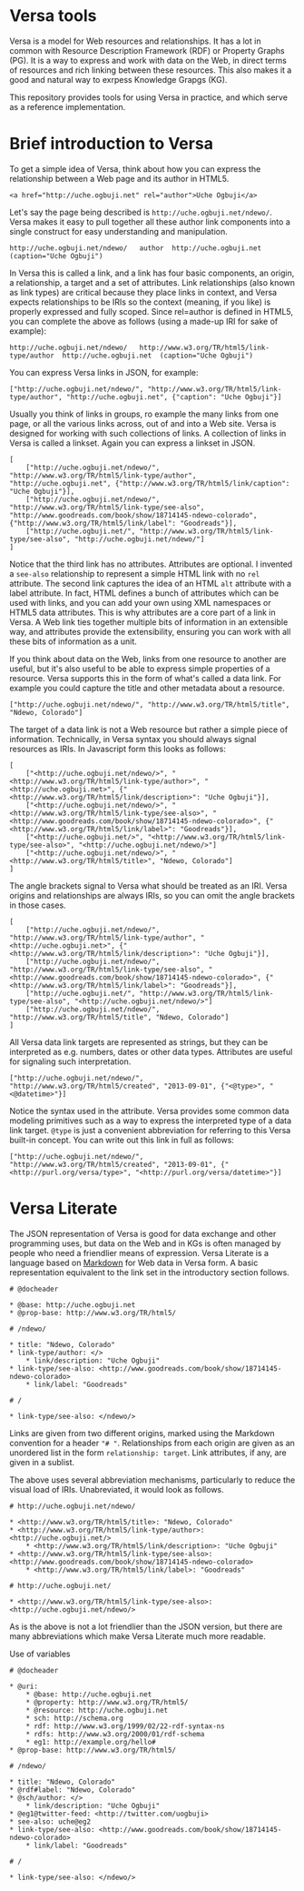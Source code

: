 # Versa tools

Versa is a model for Web resources and relationships. It has a lot in common
with Resource Description Framework (RDF) or Property Graphs (PG). It is
a way to express and work with data on the Web, in direct terms of resources
and rich linking between these resources. This also makes it a good and
natural way to exrpess Knowledge Grapgs (KG).

This repository provides tools for using Versa in practice, and which serve as
a reference implementation.

# Brief introduction to Versa

To get a simple idea of Versa, think about how you can express the relationship
between a Web page and its author in HTML5. 

    <a href="http://uche.ogbuji.net" rel="author">Uche Ogbuji</a>
    
Let's say the page being described is `http://uche.ogbuji.net/ndewo/`.
Versa makes it easy to pull together all these author link components into a single construct for easy understanding and manipulation.

    http://uche.ogbuji.net/ndewo/   author  http://uche.ogbuji.net  (caption="Uche Ogbuji")

In Versa this is called a link, and a link has four basic components, an
origin, a relationship, a target and a set of attributes. Link relationships
(also known as link types) are critical because they place links in context,
and Versa expects relationships to be IRIs so the context (meaning, if you like)
is properly expressed and fully scoped. Since rel=author is defined in HTML5,
you can complete the above as follows (using a made-up IRI for sake of example):

    http://uche.ogbuji.net/ndewo/   http://www.w3.org/TR/html5/link-type/author  http://uche.ogbuji.net  (caption="Uche Ogbuji")

You can express Versa links in JSON, for example:

    ["http://uche.ogbuji.net/ndewo/", "http://www.w3.org/TR/html5/link-type/author", "http://uche.ogbuji.net", {"caption": "Uche Ogbuji"}]

Usually you think of links in groups, ro example the many links from one page,
or all the various links across, out of and into a Web site. Versa is
designed for working with such collections of links. A collection of links
in Versa is called a linkset. Again you can express a linkset in JSON.

    [
        ["http://uche.ogbuji.net/ndewo/", "http://www.w3.org/TR/html5/link-type/author", "http://uche.ogbuji.net", {"http://www.w3.org/TR/html5/link/caption": "Uche Ogbuji"}],
        ["http://uche.ogbuji.net/ndewo/", "http://www.w3.org/TR/html5/link-type/see-also", "http://www.goodreads.com/book/show/18714145-ndewo-colorado", {"http://www.w3.org/TR/html5/link/label": "Goodreads"}],
        ["http://uche.ogbuji.net/", "http://www.w3.org/TR/html5/link-type/see-also", "http://uche.ogbuji.net/ndewo/"]
    ]

Notice that the third link has no attributes. Attributes are optional. I
invented a `see-also` relationship to represent a simple HTML link with no
`rel` attribute. The second link captures the idea of an HTML `alt`
attribute with a label attribute. In fact, HTML defines a bunch of
attributes which can be used with links, and you can add your own using XML
namespaces or HTML5 data attributes. This is why attributes are a core part
of a link in Versa. A Web link ties together multiple bits of information
in an extensible way, and attributes provide the extensibility, ensuring you
can work with all these bits of information as a unit.

If you think about data on the Web, links from one resource to another are
useful, but it's also useful to be able to express simple properties of a
resource. Versa supports this in the form of what's called a data link.
For example you could capture the title and other metadata about a resource.

    ["http://uche.ogbuji.net/ndewo/", "http://www.w3.org/TR/html5/title", "Ndewo, Colorado"]

The target of a data link is not a Web resource but rather a simple piece of
information. Technically, in Versa syntax you should always signal resources
as IRIs. In Javascript form this looks as follows:

    [
        ["<http://uche.ogbuji.net/ndewo/>", "<http://www.w3.org/TR/html5/link-type/author>", "<http://uche.ogbuji.net>", {"<http://www.w3.org/TR/html5/link/description>": "Uche Ogbuji"}],
        ["<http://uche.ogbuji.net/ndewo/>", "<http://www.w3.org/TR/html5/link-type/see-also>", "<http://www.goodreads.com/book/show/18714145-ndewo-colorado>", {"<http://www.w3.org/TR/html5/link/label>": "Goodreads"}],
        ["<http://uche.ogbuji.net/>", "<http://www.w3.org/TR/html5/link-type/see-also>", "<http://uche.ogbuji.net/ndewo/>"]
        ["<http://uche.ogbuji.net/ndewo/>", "<http://www.w3.org/TR/html5/title>", "Ndewo, Colorado"]
    ]

The angle brackets signal to Versa what should be treated as an IRI.
Versa origins and relationships are always IRIs, so you can omit the angle
brackets in those cases.

    [
        ["http://uche.ogbuji.net/ndewo/", "http://www.w3.org/TR/html5/link-type/author", "<http://uche.ogbuji.net>", {"<http://www.w3.org/TR/html5/link/description>": "Uche Ogbuji"}],
        ["http://uche.ogbuji.net/ndewo/", "http://www.w3.org/TR/html5/link-type/see-also", "<http://www.goodreads.com/book/show/18714145-ndewo-colorado>", {"<http://www.w3.org/TR/html5/link/label>": "Goodreads"}],
        ["http://uche.ogbuji.net/", "http://www.w3.org/TR/html5/link-type/see-also", "<http://uche.ogbuji.net/ndewo/>"]
        ["http://uche.ogbuji.net/ndewo/", "http://www.w3.org/TR/html5/title", "Ndewo, Colorado"]
    ]

All Versa data link targets are represented as strings, but they can be
interpreted as e.g. numbers, dates or other data types. Attributes are
useful for signaling such interpretation.

    ["http://uche.ogbuji.net/ndewo/", "http://www.w3.org/TR/html5/created", "2013-09-01", {"<@type>", "<@datetime>"}]

Notice the syntax used in the attribute. Versa provides some common data
modeling primitives such as a way to express the interpreted type of a data
link target. `@type` is just a convenient abbreviation for referring
to this Versa built-in concept. You can write out this link in full as follows:

    ["http://uche.ogbuji.net/ndewo/", "http://www.w3.org/TR/html5/created", "2013-09-01", {"<http://purl.org/versa/type>", "<http://purl.org/versa/datetime>"}]


# Versa Literate

The JSON representation of Versa is good for data exchange and other
programming uses, but data on the Web and in KGs is often managed by
people who need a friendlier means of expression. Versa Literate is a
language based on [Markdown](http://daringfireball.net/projects/markdown/) for Web data in Versa form.
A basic representation equivalent to the link set in the introductory section follows.

    # @docheader
    
    * @base: http://uche.ogbuji.net
    * @prop-base: http://www.w3.org/TR/html5/
    
    # /ndewo/
    
    * title: "Ndewo, Colorado"
    * link-type/author: </>
        * link/description: "Uche Ogbuji"
    * link-type/see-also: <http://www.goodreads.com/book/show/18714145-ndewo-colorado>
        * link/label: "Goodreads"
    
    # /
    
    * link-type/see-also: </ndewo/>

Links are given from two different origins, marked using the
Markdown convention for a header `"# "`. Relationships from
each origin are given as an unordered list in the form `relationship: target`.
Link attributes, if any, are given in a sublist.

The above uses several abbreviation mechanisms, particularly to reduce
the visual load of IRIs. Unabreviated, it would look as follows.

    # http://uche.ogbuji.net/ndewo/
    
    * <http://www.w3.org/TR/html5/title>: "Ndewo, Colorado"
    * <http://www.w3.org/TR/html5/link-type/author>: <http://uche.ogbuji.net/>
        * <http://www.w3.org/TR/html5/link/description>: "Uche Ogbuji"
    * <http://www.w3.org/TR/html5/link-type/see-also>: <http://www.goodreads.com/book/show/18714145-ndewo-colorado>
        * <http://www.w3.org/TR/html5/link/label>: "Goodreads"
    
    # http://uche.ogbuji.net/
    
    * <http://www.w3.org/TR/html5/link-type/see-also>: <http://uche.ogbuji.net/ndewo/>


As is the above is not a lot friendlier than the JSON version, but there are many abbreviations which make Versa
Literate much more readable. 


Use of variables

    # @docheader
    
    * @uri:
	    * @base: http://uche.ogbuji.net
	    * @property: http://www.w3.org/TR/html5/
		* @resource: http://uche.ogbuji.net
	    * sch: http://schema.org
	    * rdf: http://www.w3.org/1999/02/22-rdf-syntax-ns
	    * rdfs: http://www.w3.org/2000/01/rdf-schema
	    * eg1: http://example.org/hello#
    * @prop-base: http://www.w3.org/TR/html5/
    
    # /ndewo/
    
    * title: "Ndewo, Colorado"
    * @rdf#label: "Ndewo, Colorado"
    * @sch/author: </>
        * link/description: "Uche Ogbuji"
    * @eg1@twitter-feed: <http://twitter.com/uogbuji>
    * see-also: uche@eg2
    * link-type/see-also: <http://www.goodreads.com/book/show/18714145-ndewo-colorado>
        * link/label: "Goodreads"
    
    # /
    
    * link-type/see-also: </ndewo/>

